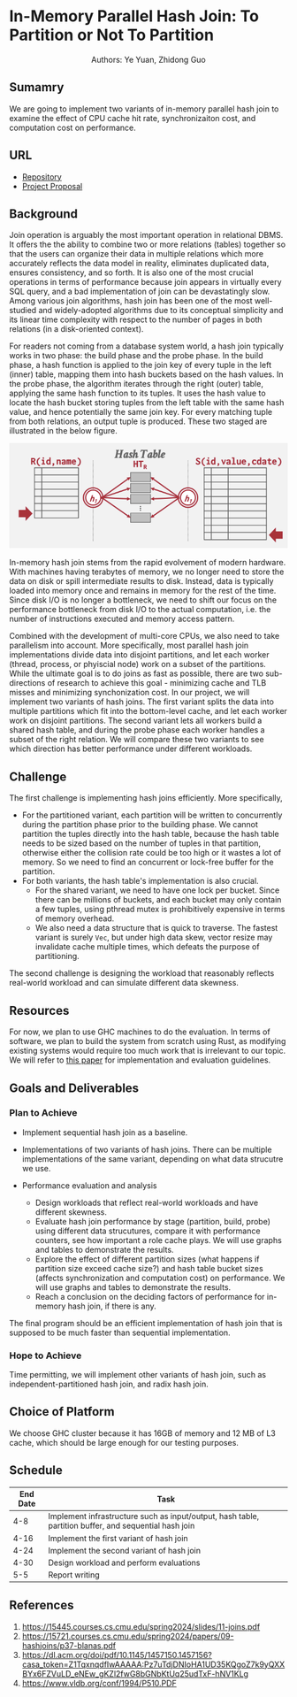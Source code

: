 # In-Memory Parallel Hash Join: To Partition or Not To Partition

<center>Authors: Ye Yuan, Zhidong Guo</center>

## Sumamry

We are going to implement two variants of in-memory parallel hash join to examine the effect of CPU cache hit rate, synchronizaiton cost, and computation cost on performance.

## URL

- [Repository](https://cmu-15618-team.github.io/parallel-hash-join/)
- [Project Proposal](https://github.com/cmu-15618-team/parallel-hash-join/blob/main/report/project-proposal.md)

## Background

Join operation is arguably the most important operation in relational DBMS. It offers the the ability to combine two or more relations (tables) together so that the users can organize their data in multiple relations which more accurately reflects the data model in reality, eliminates duplicated data, ensures consistency, and so forth. It is also one of the most crucial operations in terms of performance because join appears in virtually every SQL query, and a bad implementation of join can be devastatingly slow. Among various join algorithms, hash join has been one of the most well-studied and widely-adopted algorithms due to its conceptual simplicity and its linear time complexity with respect to the number of pages in both relations (in a disk-oriented context).

For readers not coming from a database system world, a hash join typically works in two phase: the build phase and the probe phase. In the build phase, a hash function is applied to the join key of every tuple in the left (inner) table, mapping them into hash buckets based on the hash values. In the probe phase, the algorithm iterates through the right (outer) table, applying the same hash function to its tuples. It uses the hash value to locate the hash bucket storing tuples from the left table with the same hash value, and hence potentially the same join key. For every matching tuple from both relations, an output tuple is produced. These two staged are illustrated in the below figure.

![hash-join](figs/hash-join.png)

In-memory hash join stems from the rapid evolvement of modern hardware. With machines having terabytes of memory, we no longer need to store the data on disk or spill intermediate results to disk. Instead, data is typically loaded into memory once and remains in memory for the rest of the time. Since disk I/O is no longer a bottleneck, we need to shift our focus on the performance bottleneck from disk I/O to the actual computation, i.e. the number of instructions executed and memory access pattern.

Combined with the development of multi-core CPUs, we also need to take parallelism into account. More specifically, most parallel hash join implementations divide data into disjoint partitions, and let each worker (thread, process, or phyiscial node) work on a subset of the partitions. While the ultimate goal is to do joins as fast as possible, there are two sub-directions of research to achieve this goal - minimizing cache and TLB misses and minimizing synchonization cost. In our project, we will implement two variants of hash joins. The first variant splits the data into multiple partitions which fit into the bottom-level cache, and let each worker work on disjoint partitions. The second variant lets all workers build a shared hash table, and during the probe phase each worker handles a subset of the right relation. We will compare these two variants to see which direction has better performance under different workloads.

## Challenge

The first challenge is implementing hash joins efficiently. More specifically,

- For the partitioned variant, each partition will be written to concurrently during the partition phase prior to the building phase. We cannot partition the tuples directly into the hash table, because the hash table needs to be sized based on the number of tuples in that partition, otherwise either the collision rate could be too high or it wastes a lot of memory. So we need to find an concurrent or lock-free buffer for the partition.
- For both variants, the hash table's implementation is also crucial.
  - For the shared variant, we need to have one lock per bucket. Since there can be millions of buckets, and each bucket may only contain a few tuples, using pthread mutex is prohibitively expensive in terms of memory overhead.
  - We also need a data structure that is quick to traverse. The fastest variant is surely `Vec`, but under high data skew, vector resize may invalidate cache multiple times, which defeats the purpose of partitioning.

The second challenge is designing the workload that reasonably reflects real-world workload and can simulate different data skewness.

## Resources

For now, we plan to use GHC machines to do the evaluation. In terms of software, we plan to build the system from scratch using Rust, as modifying existing systems would require too much work that is irrelevant to our topic. We will refer to [this paper](https://15721.courses.cs.cmu.edu/spring2024/papers/09-hashjoins/p37-blanas.pdf) for implementation and evaluation guidelines.

## Goals and Deliverables

### Plan to Achieve

- Implement sequential hash join as a baseline.

- Implementations of two variants of hash joins. There can be multiple implementations of the same variant, depending on what data strucutre we use.
- Performance evaluation and analysis
  - Design workloads that reflect real-world workloads and have different skewness.
  - Evaluate hash join performance by stage (partition, build, probe) using different data strucutures, compare it with performance counters, see how important a role cache plays. We will use graphs and tables to demonstrate the results.
  - Explore the effect of different partition sizes (what happens if partition size exceed cache size?) and hash table bucket sizes (affects synchronization and computation cost) on performance. We will use graphs and tables to demonstrate the results.
  - Reach a conclusion on the deciding factors of performance for in-memory hash join, if there is any.

The final program should be an efficient implementation of hash join that is supposed to be much faster than sequential implementation.

### Hope to Achieve

Time permitting, we will implement other variants of hash join, such as independent-partitioned hash join, and radix hash join.

## Choice of Platform

We choose GHC cluster because it has 16GB of memory  and 12 MB of L3 cache, which should be large enough for our testing purposes.

## Schedule

| End Date | Task                                                         |
| -------- | ------------------------------------------------------------ |
| 4-8      | Implement infrastructure such as input/output, hash table, partition buffer, and sequential hash join |
| 4-16     | Implement the first variant of hash join                     |
| 4-24     | Implement the second variant of hash join                    |
| 4-30     | Design workload and perform evaluations                      |
| 5-5      | Report writing                                               |

## References

1. https://15445.courses.cs.cmu.edu/spring2024/slides/11-joins.pdf
2. https://15721.courses.cs.cmu.edu/spring2024/papers/09-hashjoins/p37-blanas.pdf
3. https://dl.acm.org/doi/pdf/10.1145/1457150.1457156?casa_token=Z1TqxnqdfIwAAAAA:Pz7uTdjDNIoHA1UD35KQgoZ7k9yQXXBYx6FZVuLD_eNEw_gKZl2fwG8bGNbKtUq25udTxF-hNV1KLg
4. https://www.vldb.org/conf/1994/P510.PDF
